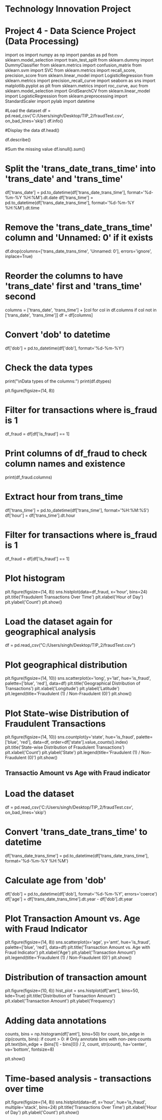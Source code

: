 



# Technology Innovation Project
# Project 4 - Data Science Project (Data Processing)
import os
import numpy as np
import pandas as pd
from sklearn.model_selection import train_test_split
from sklearn.dummy import DummyClassifier
from sklearn.metrics import confusion_matrix
from sklearn.svm import SVC
from sklearn.metrics import recall_score, precision_score
from sklearn.linear_model import LogisticRegression
from sklearn.metrics import precision_recall_curve
import seaborn as sns
import matplotlib.pyplot as plt
from sklearn.metrics import roc_curve, auc
from sklearn.model_selection import GridSearchCV
from sklearn.linear_model import LogisticRegression
from sklearn.preprocessing import StandardScaler
import pylab
import datetime

#Load the dataset
df = pd.read_csv('C:/Users/singh/Desktop/TIP_2/fraudTest.csv', on_bad_lines='skip')
df.info()

#Display the data
df.head()

df.describe()

#Sum the missing value
df.isnull().sum()
# Split the 'trans_date_trans_time' into 'trans_date' and 'trans_time'
df['trans_date'] = pd.to_datetime(df['trans_date_trans_time'], format='%d-%m-%Y %H:%M').dt.date
df['trans_time'] = pd.to_datetime(df['trans_date_trans_time'], format='%d-%m-%Y %H:%M').dt.time

# Remove the 'trans_date_trans_time' column and 'Unnamed: 0' if it exists
df.drop(columns=['trans_date_trans_time', 'Unnamed: 0'], errors='ignore', inplace=True)

# Reorder the columns to have 'trans_date' first and 'trans_time' second
columns = ['trans_date', 'trans_time'] + [col for col in df.columns if col not in ['trans_date', 'trans_time']]
df = df[columns]

# Convert 'dob' to datetime
df['dob'] = pd.to_datetime(df['dob'], format='%d-%m-%Y')

# Check the data types
print("\nData types of the columns:")
print(df.dtypes)

plt.figure(figsize=(14, 8))
# Filter for transactions where is_fraud is 1
df_fraud = df[df['is_fraud'] == 1]

# Print columns of df_fraud to check column names and existence
print(df_fraud.columns)

# Extract hour from trans_time
df['trans_time'] = pd.to_datetime(df['trans_time'], format='%H:%M:%S')
df['hour'] = df['trans_time'].dt.hour

# Filter for transactions where is_fraud is 1
df_fraud = df[df['is_fraud'] == 1]

# Plot histogram
plt.figure(figsize=(14, 8))
sns.histplot(data=df_fraud, x='hour', bins=24)
plt.title('Fraudulent Transactions Over Time')
plt.xlabel('Hour of Day')
plt.ylabel('Count')
plt.show()

# Load the dataset again for geographical analysis
df = pd.read_csv("C:/Users/singh/Desktop/TIP_2/fraudTest.csv")

# Plot geographical distribution
plt.figure(figsize=(14, 10))
sns.scatterplot(x='long', y='lat', hue='is_fraud', palette=['blue', 'red'], data=df)
plt.title('Geographical Distribution of Transactions')
plt.xlabel('Longitude')
plt.ylabel('Latitude')
plt.legend(title='Fraudulent (1) / Non-Fraudulent (0)')
plt.show()
# Plot State-wise Distribution of Fraudulent Transactions
plt.figure(figsize=(14, 10))
sns.countplot(y='state', hue='is_fraud', palette=['blue', 'red'], data=df, order=df['state'].value_counts().index)
plt.title('State-wise Distribution of Fraudulent Transactions')
plt.xlabel('Count')
plt.ylabel('State')
plt.legend(title='Fraudulent (1) / Non-Fraudulent (0)')
plt.show()


## Transactio Amount vs Age with Fraud indicator
# Load the dataset
df = pd.read_csv('C:/Users/singh/Desktop/TIP_2/fraudTest.csv', on_bad_lines='skip')

# Convert 'trans_date_trans_time' to datetime
df['trans_date_trans_time'] = pd.to_datetime(df['trans_date_trans_time'], format='%d-%m-%Y %H:%M')

# Calculate age from 'dob'
df['dob'] = pd.to_datetime(df['dob'], format='%d-%m-%Y', errors='coerce')
df['age'] = df['trans_date_trans_time'].dt.year - df['dob'].dt.year

# Plot Transaction Amount vs. Age with Fraud Indicator
plt.figure(figsize=(14, 8))
sns.scatterplot(x='age', y='amt', hue='is_fraud', palette=['blue', 'red'], data=df)
plt.title('Transaction Amount vs. Age with Fraud Indicator')
plt.xlabel('Age')
plt.ylabel('Transaction Amount')
plt.legend(title='Fraudulent (1) / Non-Fraudulent (0)')
plt.show()

# Distribution of transaction amount
plt.figure(figsize=(10, 6))
hist_plot = sns.histplot(df['amt'], bins=50, kde=True)
plt.title('Distribution of Transaction Amount')
plt.xlabel('Transaction Amount')
plt.ylabel('Frequency')

# Adding data annotations
counts, bins = np.histogram(df['amt'], bins=50)
for count, bin_edge in zip(counts, bins):
    if count > 0:  # Only annotate bins with non-zero counts
        plt.text(bin_edge + (bins[1] - bins[0]) / 2, count, str(count), ha='center', va='bottom', fontsize=8)

plt.show()

# Time-based analysis - transactions over time
plt.figure(figsize=(14, 8))
sns.histplot(data=df, x='hour', hue='is_fraud', multiple='stack', bins=24)
plt.title('Transactions Over Time')
plt.xlabel('Hour of Day')
plt.ylabel('Count')
plt.show()
